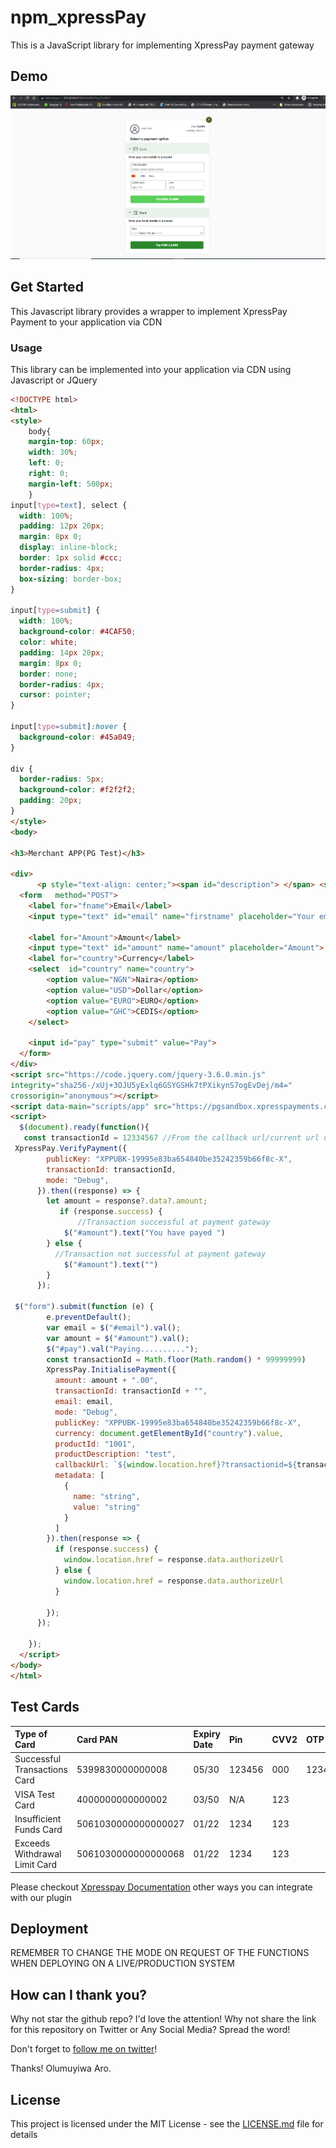 # npm_xpressPay

This is a JavaScript library for implementing XpressPay payment gateway

## Demo

![Demo](npm_xpressPay.PNG?raw=true "Demo Image")

## Get Started

This Javascript library provides a wrapper to implement XpressPay Payment to your application via CDN


### Usage

This library can be implemented into your application via CDN using Javascript or JQuery



```html
<!DOCTYPE html>
<html>
<style>
    body{
    margin-top: 60px;
    width: 30%;
    left: 0;
    right: 0;
    margin-left: 500px;
    }
input[type=text], select {
  width: 100%;
  padding: 12px 20px;
  margin: 8px 0;
  display: inline-block;
  border: 1px solid #ccc;
  border-radius: 4px;
  box-sizing: border-box;
}

input[type=submit] {
  width: 100%;
  background-color: #4CAF50;
  color: white;
  padding: 14px 20px;
  margin: 8px 0;
  border: none;
  border-radius: 4px;
  cursor: pointer;
}

input[type=submit]:hover {
  background-color: #45a049;
}

div {
  border-radius: 5px;
  background-color: #f2f2f2;
  padding: 20px;
}
</style>
<body>

<h3>Merchant APP(PG Test)</h3>

<div>
      <p style="text-align: center;"><span id="description"> </span> <span id="amount" style="font-weight: bold;"></span></p>
  <form   method="POST">
    <label for="fname">Email</label>
    <input type="text" id="email" name="firstname" placeholder="Your email..">

    <label for="Amount">Amount</label>
    <input type="text" id="amount" name="amount" placeholder="Amount">
    <label for="country">Currency</label>
    <select  id="country" name="country">
        <option value="NGN">Naira</option>
        <option value="USD">Dollar</option>
        <option value="EURO">EURO</option>
        <option value="GHC">CEDIS</option>
    </select>
  
    <input id="pay" type="submit" value="Pay">
  </form>
</div>
<script src="https://code.jquery.com/jquery-3.6.0.min.js" 
integrity="sha256-/xUj+3OJU5yExlq6GSYGSHk7tPXikynS7ogEvDej/m4=" 
crossorigin="anonymous"></script>
<script data-main="scripts/app" src="https://pgsandbox.xpresspayments.com:8020/xpressPay.min.js"></script> 
<script>
  $(document).ready(function(){
   const transactionId = 12334567 //From the callback url/current url or any other way you can better implement it;
 XpressPay.VerifyPayment({
        publicKey: "XPPUBK-19995e83ba654840be35242359b66f8c-X",
        transactionId: transactionId,
        mode: "Debug",
      }).then((response) => {
        let amount = response?.data?.amount;
           if (response.success) {
               //Transaction successful at payment gateway
            $("#amount").text("You have payed ")
        } else {
          //Transaction not successful at payment gateway
            $("#amount").text("")
        }
      });

 $("form").submit(function (e) {
        e.preventDefault();
        var email = $("#email").val(); 
        var amount = $("#amount").val();
        $("#pay").val("Paying.........."); 
        const transactionId = Math.floor(Math.random() * 99999999)
        XpressPay.InitialisePayment({
          amount: amount + ".00",
          transactionId: transactionId + "",
          email: email,
          mode: "Debug",
          publicKey: "XPPUBK-19995e83ba654840be35242359b66f8c-X",
          currency: document.getElementById("country").value,
          productId: "1001",
          productDescription: "test",
          callbackUrl: `${window.location.href}?transactionid=${transactionId}`,
          metadata: [
            {
              name: "string",
              value: "string"
            }
          ]
        }).then(response => {
          if (response.success) {
            window.location.href = response.data.authorizeUrl
          } else {
            window.location.href = response.data.authorizeUrl
          }

        });
      });

    });
  </script>
</body>
</html>

```

## Test Cards
|Type of Card       | Card PAN              | Expiry Date  | Pin  | CVV2  | OTP 
| :------------------------------------------------- | :------------------------- | :---------- | :---------- | :---------- | :-----------
| Successful Transactions Card | 5399830000000008  | 05/30 | 123456 | 000 | 123456
| VISA Test Card | 4000000000000002  | 	03/50 | 	N/A | 123
| Insufficient Funds Card | 5061030000000000027  | 01/22 | 1234 | 123
| Exceeds Withdrawal Limit Card | 5061030000000000068  | 01/22 | 1234 | 123


Please checkout [Xpresspay Documentation](https://github.com) other ways you can integrate with our plugin
## Deployment

REMEMBER TO CHANGE THE MODE ON REQUEST OF THE FUNCTIONS WHEN DEPLOYING ON A LIVE/PRODUCTION SYSTEM


## How can I thank you?

Why not star the github repo? I'd love the attention! Why not share the link for this repository on Twitter or Any Social Media? Spread the word!

Don't forget to [follow me on twitter](https://twitter.com/muyiTechBadtGuy)!

Thanks!
Olumuyiwa Aro.

## License

This project is licensed under the MIT License - see the [LICENSE.md](LICENSE.md) file for details
